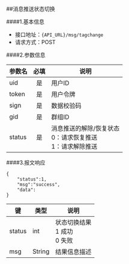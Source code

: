 ##消息推送状态切换

####1.基本信息
- 接口地址：`{API_URL}/msg/tagchange`
- 请求方式：POST

####2.参数信息  

| 参数名    | 必填      | 说明      |
| -------   |:-------:  |-----------|
| uid       | 是        | 用户ID    |
| token     | 是        | 用户令牌  |
| sign      | 是        | 数据校验码|
| gid       | 是        | 群组ID    |
| status    | 是        | 消息推送的解除/恢复状态<br>0：请求恢复推送<br>1：请求解除推送 |

####3.报文响应

```
{
	"status":1,
	"msg":"success",
	"data":
}
```

|键      |类型  |说明  |
|--------|------|------|
|status  |int   |状态切换结果<br>1 成功<br>0 失败|
|msg     |String|结果信息描述|
